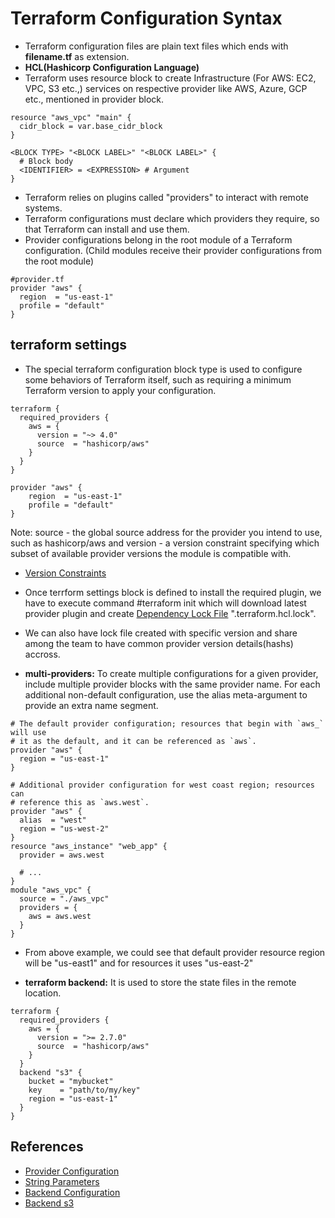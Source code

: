 # Terraform Configuration Syntax
- Terraform configuration files are plain text files which ends with **filename.tf** as extension.
- **HCL(Hashicorp Configuration Language)**
- Terraform uses resource block to create Infrastructure (For AWS: EC2, VPC, S3 etc.,) services on respective provider like AWS, Azure, GCP etc., mentioned in provider block.
```
resource "aws_vpc" "main" {
  cidr_block = var.base_cidr_block
}

<BLOCK TYPE> "<BLOCK LABEL>" "<BLOCK LABEL>" {
  # Block body
  <IDENTIFIER> = <EXPRESSION> # Argument
}
```
- Terraform relies on plugins called "providers" to interact with remote systems.
- Terraform configurations must declare which providers they require, so that Terraform can install and use them.
- Provider configurations belong in the root module of a Terraform configuration. (Child modules receive their provider configurations from the root module)
```
#provider.tf
provider "aws" {
  region  = "us-east-1"
  profile = "default"
}
```

## terraform settings
- The special terraform configuration block type is used to configure some behaviors of Terraform itself, such as requiring a minimum Terraform version to apply your configuration.
```
terraform {
  required_providers {
    aws = {
      version = "~> 4.0"
      source  = "hashicorp/aws"
    }
  }
}

provider "aws" {
    region  = "us-east-1"
    profile = "default"
}
```
Note:
source  - the global source address for the provider you intend to use, such as hashicorp/aws
and version - a version constraint specifying which subset of available provider versions the module is compatible with.
- [Version Constraints](https://www.terraform.io/docs/language/expressions/version-constraints.html)

- Once terrform settings block is defined to install the required plugin, we have to execute command #terraform init which will download latest provider plugin and create [Dependency Lock File](https://www.terraform.io/docs/language/dependency-lock.html) ".terraform.hcl.lock".
- We can also have lock file created with specific version and share among the team to have common provider version details(hashs) accross.
- **multi-providers:** To create multiple configurations for a given provider, include multiple provider blocks with the same provider name. For each additional non-default configuration, use the alias meta-argument to provide an extra name segment.
```
# The default provider configuration; resources that begin with `aws_` will use
# it as the default, and it can be referenced as `aws`.
provider "aws" {
  region = "us-east-1"
}

# Additional provider configuration for west coast region; resources can
# reference this as `aws.west`.
provider "aws" {
  alias  = "west"
  region = "us-west-2"
}
resource "aws_instance" "web_app" {
  provider = aws.west

  # ...
}
module "aws_vpc" {
  source = "./aws_vpc"
  providers = {
    aws = aws.west
  }
}
```
- From above example, we could see that default provider resource region will be "us-east1" and for resources it uses "us-east-2"

- **terraform backend:** It is used to store the state files in the remote location.
```
terraform {
  required_providers {
    aws = {
      version = ">= 2.7.0"
      source  = "hashicorp/aws"
    }
  }
  backend "s3" {
    bucket = "mybucket"
    key    = "path/to/my/key"
    region = "us-east-1"
  }
}
```

## References
- [Provider Configuration](https://www.terraform.io/docs/language/providers/configuration.html)
- [String Parameters](https://www.terraform.io/docs/language/expressions/strings.html)
- [Backend Configuration](https://www.terraform.io/docs/language/settings/backends/index.html)
- [Backend s3](https://www.terraform.io/docs/language/settings/backends/s3.html)